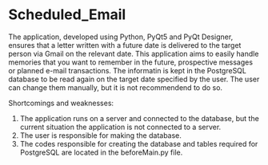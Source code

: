 # Scheduled_Email
The application, developed using Python, PyQt5 and PyQt Designer, ensures that a letter written with a future date is delivered to the target person via Gmail on the relevant date. This application aims to easily handle memories that you want to remember in the future, prospective messages or planned e-mail transactions. The informatin is kept in the PostgreSQL database to be read again on the target date specified by the user. The user can change them manually, but it is not recommendend to do so.

Shortcomings and weaknesses:
1. The application runs on a server and connected to the database, but the current situation the application is not connected to a server.
2. The user is responsible for making the database.
3. The codes responsible for creating the database and tables required for PostgreSQL are located in the beforeMain.py file.
